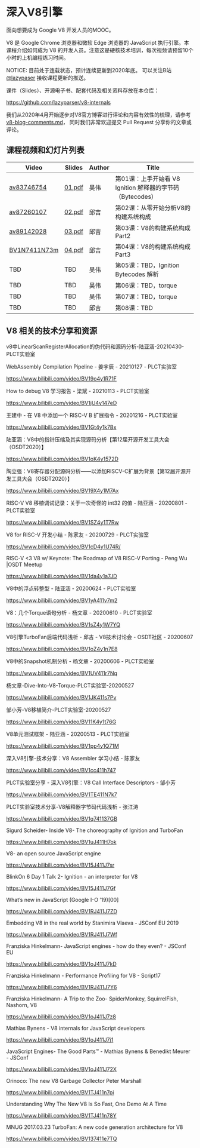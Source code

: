 # 深入V8引擎

面向想要成为 Google V8 开发人员的MOOC。

V8 是 Google Chrome 浏览器和微软 Edge 浏览器的 JavaScript 执行引擎。本课程介绍如何成为 V8 的开发人员。注意这是硬核技术培训，每次视频请预留10个小时的上机编程练习时间。

NOTICE: 目前处于连载状态，预计连续更新到2020年底。
可以关注B站 [@lazypaser](https://space.bilibili.com/296494084) 接收课程更新的推送。

课件（Slides）、开源电子书、配套代码及相关资料存放在本仓库：

https://github.com/lazyparser/v8-internals

我们从2020年4月开始逐步对V8官方博客进行评论和内容有效性的梳理，请参考 [v8-blog-comments.md](v8-blog-comments.md)，
同时我们非常欢迎提交 Pull Request 分享你的文章或评论。

## 课程视频和幻灯片列表

|Video|Slides|Author|Title|
|----|----|----|----|
|[av83746754](https://www.bilibili.com/video/av83746754)|[01.pdf](https://github.com/lazyparser/v8-internals/blob/master/slides/01-igniton-bytecode-dump.pdf)|吴伟|第01课：上手开始看 V8 Ignition 解释器的字节码（Bytecodes）|
|[av87260107](https://www.bilibili.com/video/av87260107)|[02.pdf](https://github.com/lazyparser/v8-internals/blob/master/slides/02-v8-build-system-part1.pdf)|邱吉|第02课：从零开始分析V8的构建系统构成|
|[av89142028](https://www.bilibili.com/video/av89142028)|[03.pdf](https://github.com/lazyparser/v8-internals/blob/master/slides/03-v8-build-system-part2.pdf)|邱吉|第03课：V8的构建系统构成Part2|
|[BV1N7411N73m](https://www.bilibili.com/video/BV1N7411N73m)|[04.pdf](https://github.com/lazyparser/v8-internals/blob/master/slides/04-v8-build-system-part3.pdf)|邱吉|第04课：V8的构建系统构成Part3|
|TBD|TBD|吴伟|第05课：TBD，Ignition Bytecodes 解析|
|TBD|TBD|吴伟|第06课：TBD，torque|
|TBD|TBD|吴伟|第07课：TBD，torque|
|TBD|TBD|邱吉|第08课：TBD|

## V8 相关的技术分享和资源
v8中LinearScanRegisterAllocation的伪代码和源码分析-陆亚涵-20210430-PLCT实验室

WebAssembly Compilation Pipeline - 姜宇辰 - 20210127 - PLCT实验室

https://www.bilibili.com/video/BV19o4y1R71F

How to debug V8 学习报告 - 梁斌 - 20210113 - PLCT实验室

https://www.bilibili.com/video/BV1jU4y147eD

王建中 - 在 V8 中添加一个 RISC-V B 扩展指令 - 20201216 - PLCT实验室

https://www.bilibili.com/video/BV1Gt4y1k7Bx

陆亚涵：V8中的指针压缩及其实现源码分析【第12届开源开发工具大会（OSDT2020）】

https://www.bilibili.com/video/BV1oK4y1572D

陶立强：V8寄存器分配源码分析——以添加RISCV-C扩展为背景【第12届开源开发工具大会（OSDT2020）】

https://www.bilibili.com/video/BV19X4y1M7Ax

RISC-V V8 移植调试记录：关于一次奇怪的 int32 的值 - 陆亚涵 - 20200801 - PLCT实验室

https://www.bilibili.com/video/BV1SZ4y1T7Rw

V8 for RISC-V 开发小结 - 陈家友 - 20200729 - PLCT实验室

https://www.bilibili.com/video/BV1cD4y1U74R/

RISC-V <3 V8 w/ Keynote: The Roadmap of V8 RISC-V Porting - Peng Wu |OSDT Meetup

https://www.bilibili.com/video/BV1da4y1a7JD

V8中的浮点转整型 - 陆亚涵 - 20200624 - PLCT实验室

https://www.bilibili.com/video/BV1yA411v7m2

V8：几个Torque语句分析 - 杨文章 - 20200610 - PLCT实验室

https://www.bilibili.com/video/BV1sZ4y1W7YQ

V8引擎TurboFan后端代码浅析 - 邱吉 - V8技术讨论会 - OSDT社区 - 20200607

https://www.bilibili.com/video/BV1oZ4y1n7E8

V8中的Snapshot机制分析 - 杨文章 - 20200606 - PLCT实验室

https://www.bilibili.com/video/BV1UV411r7Nq

杨文章-Dive-Into-V8-Torque-PLCT实验室-20200527

https://www.bilibili.com/video/BV1JK411s7Pv

邹小芳-V8移植简介-PLCT实验室-20200527

https://www.bilibili.com/video/BV11K4y1t76G

V8单元测试框架 - 陆亚涵 - 20200513 - PLCT实验室

https://www.bilibili.com/video/BV1pp4y1Q71M

深入V8引擎-技术分享：V8 Assembler 学习小结 - 陈家友

https://www.bilibili.com/video/BV1cc411h747

PLCT实验室分享 - 深入V8引擎：V8 Call Interface Descriptors - 邹小芳

https://www.bilibili.com/video/BV1TE411N7k7

PLCT实验室技术分享-V8解释器字节码代码浅析 - 张江涛

https://www.bilibili.com/video/BV1q741137GB

Sigurd Scheider- Inside V8- The choreography of Ignition and TurboFan

https://www.bilibili.com/video/BV1uJ411H7ok

V8- an open source JavaScript engine

https://www.bilibili.com/video/BV15J411J7sr

BlinkOn 6 Day 1 Talk 2- Ignition - an interpreter for V8

https://www.bilibili.com/video/BV15J411J7Gf

What’s new in JavaScript (Google I-O ’19)[00]

https://www.bilibili.com/video/BV1RJ411J7ZD

Embedding V8 in the real world by Stanimira Vlaeva - JSConf EU 2019

https://www.bilibili.com/video/BV1RJ411J7Wf

Franziska Hinkelmann- JavaScript engines - how do they even? - JSConf EU

https://www.bilibili.com/video/BV1oJ411J7kD

Franziska Hinkelmann - Performance Profiling for V8 - Script17

https://www.bilibili.com/video/BV1RJ411J7Y6

Franziska Hinkelmann- A Trip to the Zoo- SpiderMonkey, SquirrelFish, Nashorn, V8

https://www.bilibili.com/video/BV1oJ411J7z8

Mathias Bynens - V8 internals for JavaScript developers

https://www.bilibili.com/video/BV1oJ411J7j1

JavaScript Engines- The Good Parts™ - Mathias Bynens & Benedikt Meurer - JSConf

https://www.bilibili.com/video/BV1oJ411J72X

Orinoco: The new V8 Garbage Collector Peter Marshall

https://www.bilibili.com/video/BV1TJ411n7pi

Understanding Why The New V8 Is So Fast, One Demo At A Time

https://www.bilibili.com/video/BV1TJ411n78Y

MNUG 2017.03.23 TurboFan: A new code generation architecture for V8

https://www.bilibili.com/video/BV137411e7TQ
